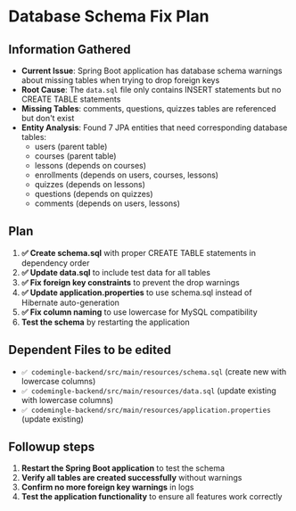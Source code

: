 # Database Schema Fix Plan

## Information Gathered
- **Current Issue**: Spring Boot application has database schema warnings about missing tables when trying to drop foreign keys
- **Root Cause**: The `data.sql` file only contains INSERT statements but no CREATE TABLE statements
- **Missing Tables**: comments, questions, quizzes tables are referenced but don't exist
- **Entity Analysis**: Found 7 JPA entities that need corresponding database tables:
  - users (parent table)
  - courses (parent table)
  - lessons (depends on courses)
  - enrollments (depends on users, courses, lessons)
  - quizzes (depends on lessons)
  - questions (depends on quizzes)
  - comments (depends on users, lessons)

## Plan
1. **✅ Create schema.sql** with proper CREATE TABLE statements in dependency order
2. **✅ Update data.sql** to include test data for all tables
3. **✅ Fix foreign key constraints** to prevent the drop warnings
4. **✅ Update application.properties** to use schema.sql instead of Hibernate auto-generation
5. **✅ Fix column naming** to use lowercase for MySQL compatibility
6. **Test the schema** by restarting the application

## Dependent Files to be edited
- `✅ codemingle-backend/src/main/resources/schema.sql` (create new with lowercase columns)
- `✅ codemingle-backend/src/main/resources/data.sql` (update existing with lowercase columns)
- `✅ codemingle-backend/src/main/resources/application.properties` (update existing)

## Followup steps
1. **Restart the Spring Boot application** to test the schema
2. **Verify all tables are created successfully** without warnings
3. **Confirm no more foreign key warnings** in logs
4. **Test the application functionality** to ensure all features work correctly
